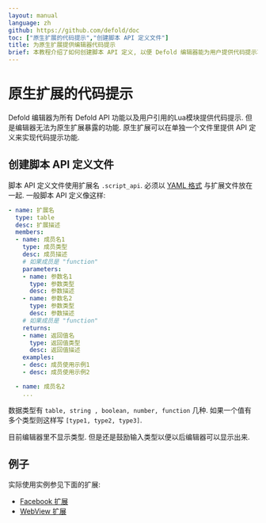 ```yaml
---
layout: manual
language: zh
github: https://github.com/defold/doc
toc: ["原生扩展的代码提示","创建脚本 API 定义文件"]
title: 为原生扩展提供编辑器代码提示
brief: 本教程介绍了如何创建脚本 API 定义, 以便 Defold 编辑器能为用户提供代码提示功能.
---
```


# 原生扩展的代码提示

Defold 编辑器为所有 Defold API 功能以及用户引用的Lua模块提供代码提示. 但是编辑器无法为原生扩展暴露的功能. 原生扩展可以在单独一个文件里提供 API 定义来实现代码提示功能.


## 创建脚本 API 定义文件

脚本 API 定义文件使用扩展名 `.script_api`. 必须以 [YAML 格式](https://yaml.org/) 与扩展文件放在一起. 一般脚本 API 定义像这样:

```yml
- name: 扩展名
  type: table
  desc: 扩展描述
  members:
  - name: 成员名1
    type: 成员类型
    desc: 成员描述
    # 如果成员是 "function"
    parameters:
    - name: 参数名1
      type: 参数类型
      desc: 参数描述
    - name: 参数名2
      type: 参数类型
      desc: 参数描述
    # 如果成员是 "function"
    returns:
    - name: 返回值名
      type: 返回值类型
      desc: 返回值描述
    examples:
    - desc: 成员使用示例1
    - desc: 成员使用示例2

  - name: 成员名2
    ...
```

数据类型有 `table, string , boolean, number, function` 几种. 如果一个值有多个类型则这样写 `[type1, type2, type3]`.
<div class='sidenote' markdown='1'>
目前编辑器里不显示类型. 但是还是鼓励输入类型以便以后编辑器可以显示出来.
</div>

## 例子

实际使用实例参见下面的扩展:

* [Facebook 扩展](https://github.com/defold/extension-facebook/tree/master/facebook/api)
* [WebView 扩展](https://github.com/defold/extension-webview/blob/master/webview/api/webview.script_api)
